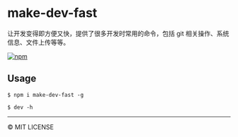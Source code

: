 # make-dev-fast

让开发变得即方便又快，提供了很多开发时常用的命令，包括 git 相关操作、系统信息、文件上传等等。

[![npm](https://img.shields.io/npm/v/make-dev-fast.svg?style=flat)](https://www.npmjs.org/package/make-dev-fast)
<br />

## Usage

```shell
$ npm i make-dev-fast -g

$ dev -h
```

---
© MIT LICENSE
